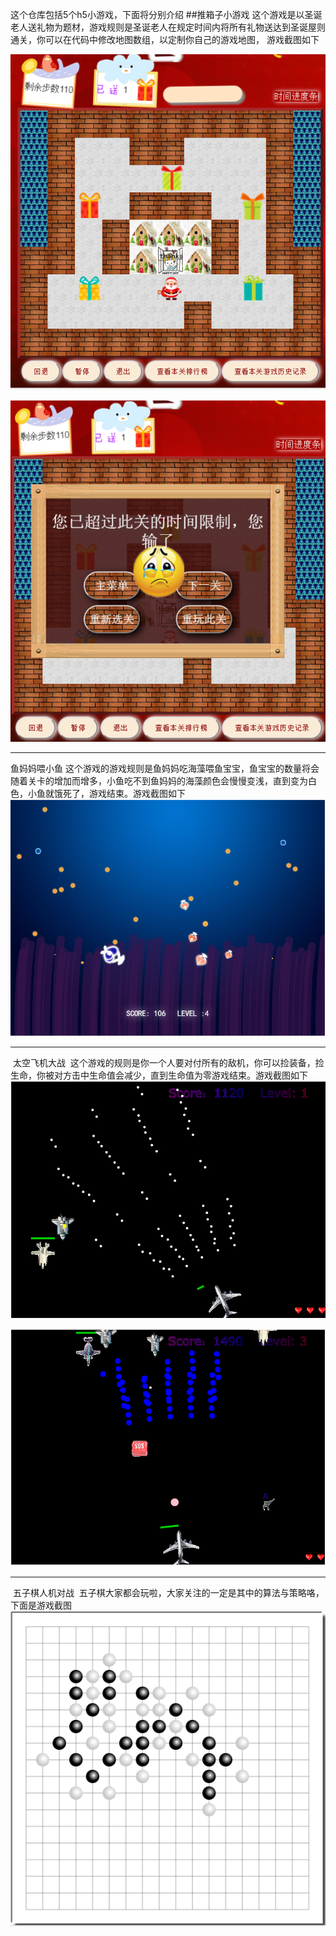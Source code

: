 这个仓库包括5个h5小游戏，下面将分别介绍
##推箱子小游戏
 这个游戏是以圣诞老人送礼物为题材，游戏规则是圣诞老人在规定时间内将所有礼物送达到圣诞屋则通关，你可以在代码中修改地图数组，以定制你自己的游戏地图，
 游戏截图如下
 
 ![image](https://github.com/Alinachanchan/h5-game/blob/master/%E6%8E%A8%E7%AE%B1%E5%AD%90%E6%B8%B8%E6%88%8F/img/screenshot1.png)
 
 ![image](https://github.com/Alinachanchan/h5-game/blob/master/%E6%8E%A8%E7%AE%B1%E5%AD%90%E6%B8%B8%E6%88%8F/img/screenshot2.png)
 
 ***
 鱼妈妈喂小鱼
 这个游戏的游戏规则是鱼妈妈吃海藻喂鱼宝宝，鱼宝宝的数量将会随着关卡的增加而增多，小鱼吃不到鱼妈妈的海藻颜色会慢慢变浅，直到变为白色，小鱼就饿死了，游戏结束。游戏截图如下
![image](https://github.com/Alinachanchan/h5-game/blob/master/%E9%B1%BC%E5%A6%88%E5%A6%88%E5%96%82%E5%B0%8F%E9%B1%BC/img/screenshots/screenshot7.png)
  ***
  太空飞机大战
  这个游戏的规则是你一个人要对付所有的敌机，你可以捡装备，捡生命，你被对方击中生命值会减少，直到生命值为零游戏结束。游戏截图如下
  ![image](https://github.com/Alinachanchan/h5-game/blob/master/%E5%A4%AA%E7%A9%BA%E5%A4%A7%E6%88%98/imgs/screenshots/screenshot4.png)
  
  ![image](https://github.com/Alinachanchan/h5-game/blob/master/%E5%A4%AA%E7%A9%BA%E5%A4%A7%E6%88%98/imgs/screenshots/screenshot5.png)
  ***
  五子棋人机对战
  五子棋大家都会玩啦，大家关注的一定是其中的算法与策略咯，下面是游戏截图
  ![image](https://github.com/Alinachanchan/h5-game/blob/master/%E4%BA%94%E5%AD%90%E6%A3%8B%E4%BA%BA%E6%9C%BA%E5%AF%B9%E6%88%98/%E4%BA%94%E5%AD%90%E6%A3%8B%E4%BA%BA%E6%9C%BA%E5%AF%B9%E6%88%98/screenshots/screenshot6.png)
  
  
 
 

